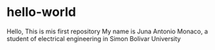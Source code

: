 # hello-world
Hello, This is mis first repository 
My name is Juna Antonio Monaco, a student of electrical engineering in Simon Bolivar University
